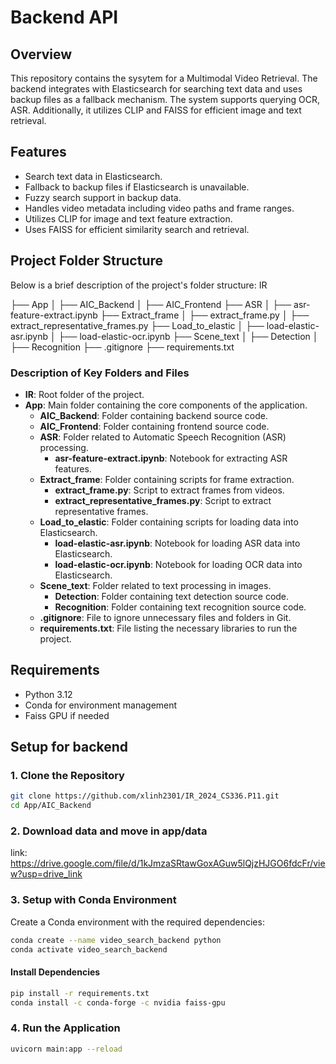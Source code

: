 # Backend API

## Overview

This repository contains the sysytem for a Multimodal Video Retrieval. The backend integrates with Elasticsearch for searching text data and uses backup files as a fallback mechanism. The system supports querying OCR, ASR. Additionally, it utilizes CLIP and FAISS for efficient image and text retrieval.

## Features

- Search text data in Elasticsearch.
- Fallback to backup files if Elasticsearch is unavailable.
- Fuzzy search support in backup data.
- Handles video metadata including video paths and frame ranges.
- Utilizes CLIP for image and text feature extraction.
- Uses FAISS for efficient similarity search and retrieval.

## Project Folder Structure

Below is a brief description of the project's folder structure:
IR

├── App 
│ ├── AIC_Backend
│ ├── AIC_Frontend
├── ASR
│ ├── asr-feature-extract.ipynb
├── Extract_frame
│ ├── extract_frame.py
│ ├── extract_representative_frames.py
├── Load_to_elastic
│ ├── load-elastic-asr.ipynb
│ ├── load-elastic-ocr.ipynb
├── Scene_text
│ ├── Detection
│ ├── Recognition
├── .gitignore
├── requirements.txt


### Description of Key Folders and Files

- **IR**: Root folder of the project.
- **App**: Main folder containing the core components of the application.
  - **AIC_Backend**: Folder containing backend source code.
  - **AIC_Frontend**: Folder containing frontend source code.
  - **ASR**: Folder related to Automatic Speech Recognition (ASR) processing.
    - **asr-feature-extract.ipynb**: Notebook for extracting ASR features.
  - **Extract_frame**: Folder containing scripts for frame extraction.
    - **extract_frame.py**: Script to extract frames from videos.
    - **extract_representative_frames.py**: Script to extract representative frames.
  - **Load_to_elastic**: Folder containing scripts for loading data into Elasticsearch.
    - **load-elastic-asr.ipynb**: Notebook for loading ASR data into Elasticsearch.
    - **load-elastic-ocr.ipynb**: Notebook for loading OCR data into Elasticsearch.
  - **Scene_text**: Folder related to text processing in images.
    - **Detection**: Folder containing text detection source code.
    - **Recognition**: Folder containing text recognition source code.
  - **.gitignore**: File to ignore unnecessary files and folders in Git.
  - **requirements.txt**: File listing the necessary libraries to run the project.

## Requirements

- Python 3.12
- Conda for environment management
- Faiss GPU if needed

## Setup for backend

### 1. Clone the Repository

```bash
git clone https://github.com/xlinh2301/IR_2024_CS336.P11.git
cd App/AIC_Backend
```
### 2. Download data and move in app/data
link: https://drive.google.com/file/d/1kJmzaSRtawGoxAGuw5lQjzHJGO6fdcFr/view?usp=drive_link

### 3. Setup with Conda Environment
Create a Conda environment with the required dependencies:

```bash
conda create --name video_search_backend python
conda activate video_search_backend
```

#### Install Dependencies
```bash
pip install -r requirements.txt
conda install -c conda-forge -c nvidia faiss-gpu
```

### 4. Run the Application
```bash
uvicorn main:app --reload
```



